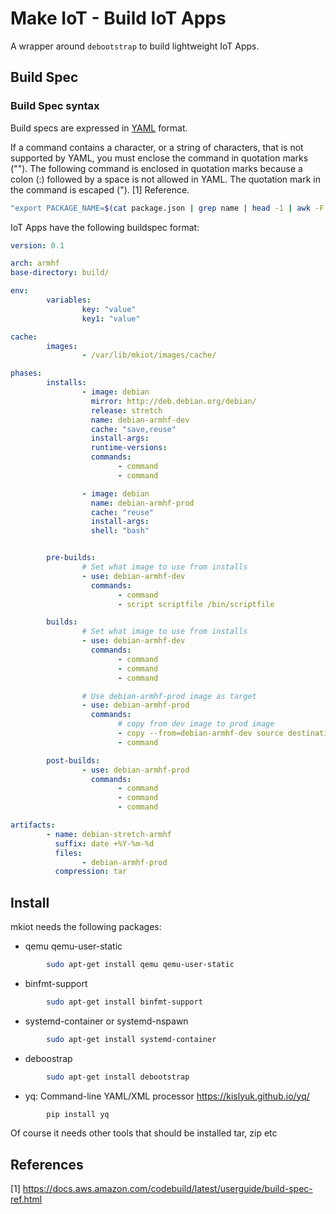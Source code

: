 # Make IoT - Build IoT Apps

A wrapper around `debootstrap` to build lightweight IoT Apps.


## Build Spec


### Build Spec syntax

Build specs are expressed in [YAML](https://yaml.org) format.

If a command contains a character, or a string of characters, that is not supported by YAML,
you must enclose the command in quotation marks (""). The following command is enclosed in
quotation marks because a colon (:) followed by a space is not allowed in YAML.
The quotation mark in the command is escaped (\"). [1] Reference.

```bash
"export PACKAGE_NAME=$(cat package.json | grep name | head -1 | awk -F: '{ print $2 }' | sed 's/[\",]//g')"
```

IoT Apps have the following buildspec format:

```yaml
version: 0.1

arch: armhf
base-directory: build/

env:
        variables:
                key: "value"
                key1: "value"

cache:
        images:
                - /var/lib/mkiot/images/cache/

phases:
        installs:
                - image: debian
                  mirror: http://deb.debian.org/debian/
                  release: stretch
                  name: debian-armhf-dev
                  cache: "save,reuse"
                  install-args:
                  runtime-versions:
                  commands:
                        - command
                        - command

                - image: debian
                  name: debian-armhf-prod
                  cache: "reuse"
                  install-args:
                  shell: "bash"


        pre-builds:
                # Set what image to use from installs
                - use: debian-armhf-dev
                  commands:
                        - command
                        - script scriptfile /bin/scriptfile

        builds:
                # Set what image to use from installs
                - use: debian-armhf-dev
                  commands:
                        - command
                        - command
                        - command

                # Use debian-armhf-prod image as target
                - use: debian-armhf-prod
                  commands:
                        # copy from dev image to prod image
                        - copy --from=debian-armhf-dev source destination
                        - command

        post-builds:
                - use: debian-armhf-prod
                  commands:
                        - command
                        - command
                        - command

artifacts:
        - name: debian-stretch-armhf
          suffix: date +%Y-%m-%d
          files:
                - debian-armhf-prod
          compression: tar

```



## Install

mkiot needs the following packages:

- qemu qemu-user-static
```bash
        sudo apt-get install qemu qemu-user-static
```

- binfmt-support
```bash
        sudo apt-get install binfmt-support
```

- systemd-container or systemd-nspawn
```bash
        sudo apt-get install systemd-container
```

- deboostrap
```bash
        sudo apt-get install debootstrap
```

- yq: Command-line YAML/XML processor  https://kislyuk.github.io/yq/
```bash
        pip install yq
```


Of course it needs other tools that should be installed tar, zip etc




## References

[1] https://docs.aws.amazon.com/codebuild/latest/userguide/build-spec-ref.html
